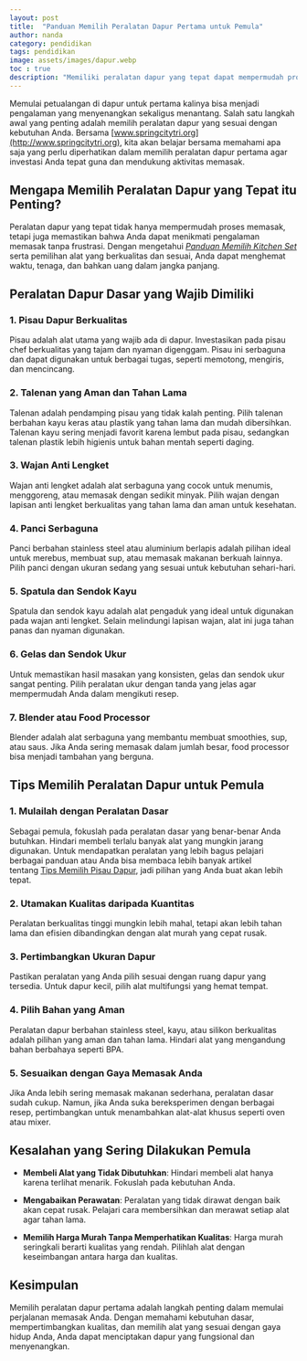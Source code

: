 ```yaml
---
layout: post
title:  "Panduan Memilih Peralatan Dapur Pertama untuk Pemula"
author: nanda
category: pendidikan
tags: pendidikan
image: assets/images/dapur.webp
toc : true
description: "Memiliki peralatan dapur yang tepat dapat mempermudah proses memasak, lalu bagaimana tips memilih peralatan dapur bagi pemula. berikut ulasan lengkapnya"
---
```


Memulai petualangan di dapur untuk pertama kalinya bisa menjadi pengalaman yang menyenangkan sekaligus menantang. Salah satu langkah awal yang penting adalah memilih peralatan dapur yang sesuai dengan kebutuhan Anda. Bersama [www.springcitytri.org](http://www.springcitytri.org), kita akan belajar bersama memahami apa saja yang perlu diperhatikan dalam memilih peralatan dapur pertama agar investasi Anda tepat guna dan mendukung aktivitas memasak.

## Mengapa Memilih Peralatan Dapur yang Tepat itu Penting?

Peralatan dapur yang tepat tidak hanya mempermudah proses memasak, tetapi juga memastikan bahwa Anda dapat menikmati pengalaman memasak tanpa frustrasi. Dengan mengetahui [*Panduan Memilih Kitchen Set*](http://www.springcitytri.org/dapur/panduan-memilih-kitchen-set-yang-sesuai-dengan-ukuran-dapur/) serta pemilihan alat yang berkualitas dan sesuai, Anda dapat menghemat waktu, tenaga, dan bahkan uang dalam jangka panjang.

## Peralatan Dapur Dasar yang Wajib Dimiliki

### 1\. Pisau Dapur Berkualitas

Pisau adalah alat utama yang wajib ada di dapur. Investasikan pada pisau chef berkualitas yang tajam dan nyaman digenggam. Pisau ini serbaguna dan dapat digunakan untuk berbagai tugas, seperti memotong, mengiris, dan mencincang.

### 2\. Talenan yang Aman dan Tahan Lama

Talenan adalah pendamping pisau yang tidak kalah penting. Pilih talenan berbahan kayu keras atau plastik yang tahan lama dan mudah dibersihkan. Talenan kayu sering menjadi favorit karena lembut pada pisau, sedangkan talenan plastik lebih higienis untuk bahan mentah seperti daging.

### 3\. Wajan Anti Lengket

Wajan anti lengket adalah alat serbaguna yang cocok untuk menumis, menggoreng, atau memasak dengan sedikit minyak. Pilih wajan dengan lapisan anti lengket berkualitas yang tahan lama dan aman untuk kesehatan.

### 4\. Panci Serbaguna

Panci berbahan stainless steel atau aluminium berlapis adalah pilihan ideal untuk merebus, membuat sup, atau memasak makanan berkuah lainnya. Pilih panci dengan ukuran sedang yang sesuai untuk kebutuhan sehari-hari.

### 5\. Spatula dan Sendok Kayu

Spatula dan sendok kayu adalah alat pengaduk yang ideal untuk digunakan pada wajan anti lengket. Selain melindungi lapisan wajan, alat ini juga tahan panas dan nyaman digunakan.

### 6\. Gelas dan Sendok Ukur

Untuk memastikan hasil masakan yang konsisten, gelas dan sendok ukur sangat penting. Pilih peralatan ukur dengan tanda yang jelas agar mempermudah Anda dalam mengikuti resep.

### 7\. Blender atau Food Processor

Blender adalah alat serbaguna yang membantu membuat smoothies, sup, atau saus. Jika Anda sering memasak dalam jumlah besar, food processor bisa menjadi tambahan yang berguna.

## Tips Memilih Peralatan Dapur untuk Pemula

### 1\. Mulailah dengan Peralatan Dasar

Sebagai pemula, fokuslah pada peralatan dasar yang benar-benar Anda butuhkan. Hindari membeli terlalu banyak alat yang mungkin jarang digunakan. Untuk mendapatkan peralatan yang lebih bagus pelajari berbagai panduan atau Anda bisa membaca lebih banyak artikel tentang [Tips Memilih Pisau Dapur](https://www.thekitchentrends.com/2025/01/09/tips-memilih-pisau-dapur-yang-tepat-untuk-kebutuhan-anda/), jadi pilihan yang Anda buat akan lebih tepat.

### 2\. Utamakan Kualitas daripada Kuantitas

Peralatan berkualitas tinggi mungkin lebih mahal, tetapi akan lebih tahan lama dan efisien dibandingkan dengan alat murah yang cepat rusak.

### 3\. Pertimbangkan Ukuran Dapur

Pastikan peralatan yang Anda pilih sesuai dengan ruang dapur yang tersedia. Untuk dapur kecil, pilih alat multifungsi yang hemat tempat.

### 4\. Pilih Bahan yang Aman

Peralatan dapur berbahan stainless steel, kayu, atau silikon berkualitas adalah pilihan yang aman dan tahan lama. Hindari alat yang mengandung bahan berbahaya seperti BPA.

### 5\. Sesuaikan dengan Gaya Memasak Anda

Jika Anda lebih sering memasak makanan sederhana, peralatan dasar sudah cukup. Namun, jika Anda suka bereksperimen dengan berbagai resep, pertimbangkan untuk menambahkan alat-alat khusus seperti oven atau mixer.

## Kesalahan yang Sering Dilakukan Pemula

- **Membeli Alat yang Tidak Dibutuhkan**: Hindari membeli alat hanya karena terlihat menarik. Fokuslah pada kebutuhan Anda.
    
- **Mengabaikan Perawatan**: Peralatan yang tidak dirawat dengan baik akan cepat rusak. Pelajari cara membersihkan dan merawat setiap alat agar tahan lama.
    
- **Memilih Harga Murah Tanpa Memperhatikan Kualitas**: Harga murah seringkali berarti kualitas yang rendah. Pilihlah alat dengan keseimbangan antara harga dan kualitas.
    

## Kesimpulan

Memilih peralatan dapur pertama adalah langkah penting dalam memulai perjalanan memasak Anda. Dengan memahami kebutuhan dasar, mempertimbangkan kualitas, dan memilih alat yang sesuai dengan gaya hidup Anda, Anda dapat menciptakan dapur yang fungsional dan menyenangkan.

